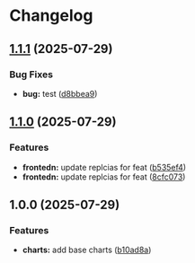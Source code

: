 # Changelog

## [1.1.1](https://github.com/valkiriaaquatica/release-please-monorepo/compare/frontend-v1.1.0...frontend-v1.1.1) (2025-07-29)


### Bug Fixes

* **bug:** test ([d8bbea9](https://github.com/valkiriaaquatica/release-please-monorepo/commit/d8bbea957ea79fadd45758ded61d80bbeb62bc73))

## [1.1.0](https://github.com/valkiriaaquatica/release-please-monorepo/compare/frontend-v1.0.0...frontend-v1.1.0) (2025-07-29)


### Features

* **frontedn:** update replcias for feat ([b535ef4](https://github.com/valkiriaaquatica/release-please-monorepo/commit/b535ef4a0f63efe71451ede296f4760fe8d965fa))
* **frontedn:** update replcias for feat ([8cfc073](https://github.com/valkiriaaquatica/release-please-monorepo/commit/8cfc073c294f27562fe6d496891ef1a6828cb9d8))

## 1.0.0 (2025-07-29)


### Features

* **charts:** add base charts ([b10ad8a](https://github.com/valkiriaaquatica/release-please-monorepo/commit/b10ad8aa22db9df09b72e03e525ba773ff327fe3))
